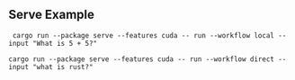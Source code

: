 ## Serve Example

```shell
 cargo run --package serve --features cuda -- run --workflow local --input "What is 5 + 5?"
```

```shell
cargo run --package serve --features cuda -- run --workflow direct --input "what is rust?"
```